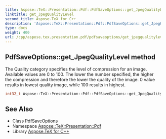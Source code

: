 ```yaml
---
title: Aspose::TeX::Presentation::Pdf::PdfSaveOptions::get_JpegQualityLevel method
linktitle: get_JpegQualityLevel
second_title: Aspose.TeX for C++
description: 'Aspose::TeX::Presentation::Pdf::PdfSaveOptions::get_JpegQualityLevel method. The Quality category specifies the level of compression for an image. Available values are 0 to 100. The lower the number specified, the higher the compression and therefore the lower the quality of the image. 0 value results in lowest quality image, while 100 results in highest in C++.'
type: docs
weight: 400
url: /cpp/aspose.tex.presentation.pdf/pdfsaveoptions/get_jpegqualitylevel/
---
```

## PdfSaveOptions::get_JpegQualityLevel method


The Quality category specifies the level of compression for an image. Available values are 0 to 100. The lower the number specified, the higher the compression and therefore the lower the quality of the image. 0 value results in lowest quality image, while 100 results in highest.

```cpp
int32_t Aspose::TeX::Presentation::Pdf::PdfSaveOptions::get_JpegQualityLevel() const
```

## See Also

* Class [PdfSaveOptions](../)
* Namespace [Aspose::TeX::Presentation::Pdf](../../)
* Library [Aspose.TeX for C++](../../../)
